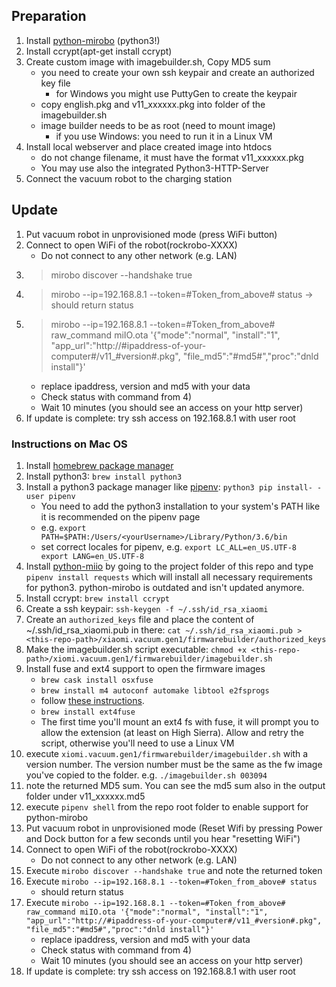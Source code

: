 ## Preparation
1. Install [python-mirobo](https://github.com/ultrara1n/python-mirobo) (python3!)
1. Install ccrypt(apt-get install ccrypt)
1. Create custom image with imagebuilder.sh, Copy MD5 sum
	* you need to create your own ssh keypair and create an authorized key file
		* for Windows you might use PuttyGen to create the keypair
	* copy english.pkg and v11_xxxxxx.pkg into folder of the imagebuilder.sh
	* image builder needs to be as root (need to mount image)
		* if you use Windows: you need to run it in a Linux VM
1. Install local webserver and place created image into htdocs
	* do not change filename, it must have the format v11_xxxxxx.pkg
	* You may use also the integrated Python3-HTTP-Server
1. Connect the vacuum robot to the charging station

## Update
1. Put vacuum robot in unprovisioned mode (press WiFi button)
1. Connect to open WiFi of the robot(rockrobo-XXXX)
	* Do not connect to any other network (e.g. LAN)
1. > mirobo discover --handshake true
1. > mirobo --ip=192.168.8.1 --token=#Token_from_above# status
	-> should return status
1. > mirobo --ip=192.168.8.1 --token=#Token_from_above# raw_command miIO.ota '{"mode":"normal", "install":"1", "app_url":"http://#ipaddress-of-your-computer#/v11_#version#.pkg", "file_md5":"#md5#","proc":"dnld install"}'
	* replace ipaddress, version and md5 with your data
	* Check status with command from 4)
	* Wait 10 minutes (you should see an access on your http server)
1. If update is complete: try ssh access on 192.168.8.1 with user root


### Instructions on Mac OS
1. Install [homebrew package manager](https://brew.sh/)
1. Install python3: `brew install python3`
1. Install a python3 package manager like [pipenv](http://docs.python-guide.org/en/latest/dev/virtualenvs/): `python3 pip install- -user pipenv`
	 * You need to add the python3 installation to your system's PATH like it is recommended on the pipenv page
	 * e.g. `export PATH=$PATH:/Users/<yourUsername>/Library/Python/3.6/bin`
	 * set correct locales for pipenv, e.g. ```export LC_ALL=en_US.UTF-8
export LANG=en_US.UTF-8```
1. Install [python-miio](https://github.com/rytilahti/python-miio) by going to the project folder of this repo and type `pipenv install requests` which will install all necessary requirements for python3. python-mirobo is outdated and isn't updated anymore.
1. Install ccrypt: `brew install ccrypt`
1. Create a ssh keypair: `ssh-keygen -f ~/.ssh/id_rsa_xiaomi`
1. Create an `authorized_keys` file and place the content of ~/.ssh/id_rsa_xiaomi.pub in there: `cat ~/.ssh/id_rsa_xiaomi.pub > <this-repo-path>/xiaomi.vacuum.gen1/firmwarebuilder/authorized_keys`
1. Make the imagebuilder.sh script executable: `chmod +x <this-repo-path>/xiomi.vacuum.gen1/firmwarebuilder/imagebuilder.sh`
1. Install fuse and ext4 support to open the firmware images
	* `brew cask install osxfuse`
	* `brew install m4 autoconf automake libtool e2fsprogs`
	* follow [these instructions](https://docs.j7k6.org/mount-ext4-macos/).
	* `brew install ext4fuse`
	* The first time you'll mount an ext4 fs with fuse, it will prompt you to allow the extension (at least on High Sierra). Allow and retry the script, otherwise you'll need to use a Linux VM
1. execute `xiomi.vacuum.gen1/firmwarebuilder/imagebuilder.sh` with a version number. The version number must be the same as the fw image you've copied to the folder. e.g. `./imagebuilder.sh 003094`
1. note the returned MD5 sum. You can see the md5 sum also in the output folder under v11_xxxxxx.md5
1. execute `pipenv shell` from the repo root folder to enable support for python-mirobo
1. Put vacuum robot in unprovisioned mode (Reset Wifi by pressing Power and Dock button for a few seconds until you hear "resetting WiFi")
1. Connect to open WiFi of the robot(rockrobo-XXXX)
	* Do not connect to any other network (e.g. LAN)
1. Execute `mirobo discover --handshake true` and note the returned token 
1. Execute `mirobo --ip=192.168.8.1 --token=#Token_from_above# status`
	* should return status
1. Execute `mirobo --ip=192.168.8.1 --token=#Token_from_above# raw_command miIO.ota '{"mode":"normal", "install":"1", "app_url":"http://#ipaddress-of-your-computer#/v11_#version#.pkg", "file_md5":"#md5#","proc":"dnld install"}'`
	* replace ipaddress, version and md5 with your data
	* Check status with command from 4)
	* Wait 10 minutes (you should see an access on your http server)
1. If update is complete: try ssh access on 192.168.8.1 with user root